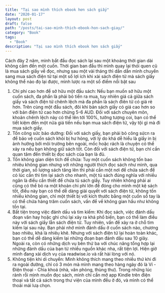 ```yaml
---
title: "Tại sao mình thích ebook hơn sách giấy"
date: "2020-01-17"
layout: post
draft: false
path: "/posts/tai-sao-minh-thich-ebook-hon-sach-giay/"
category: "Book"
tags:
  - "Book"
description: "Tại sao mình thích ebook hơn sách giấy"
---
```


Cách đây 2 năm, mình bắt đầu đọc sách lại sau một khoảng thời gian dài không cầm đến một cuốn. Thời gian ban đầu thì mình quay lại thói quen cũ là mua sách giấy về đọc, nhưng sau một vài tháng thì dần dẫn mình chuyển sang mua sách điện tử tại một số lợi ích khi xài sách điện tử mà sách giấy không thể nào đọ lại được, mình lược ra một số điểm nổi bật sau
1. Chi phí cao hơn để sở hữu một đầu sách:
Nếu bạn muốn sở hữu một cuốn sách, đa phần là phải bỏ tiền ra mua, tuy nhiên giá cả giữa sách giấy và sách điện tử chênh lệch mà đa phần là sách điên tử có giá rẻ hơn. Trên cùng một đầu sách, đôi khi bản sách giấy có giá cao hơn so với bản điện tử cao hơn chừng 5-6 AUD. Đối với sách chuyên môn, khoản chênh lệch này có thể lên tới 100%, tưởng tượng coi, bạn có thể tiết kiệm đến một nửa giá tiền nếu bạn mua sách điện tử, vậy tội gì mà đi mua sách giấy.
2. Tốn công sức bảo dưỡng: Đối với sách giấy, bạn phải bỏ công sứcn ra để bảo vệ cuốn sách khỏi bị hư hỏng, với lý do khá dễ hiểu là giấy in bị ảnh hưởng bởi môi trường bên ngoài, mốc hoặc rách là chuyện có thể xảy ra nếu bạn không giữ sách tốt. Còn đối với sách điện tử, bạn chỉ cần quan tâm đến thiết bị đọc sách của bạn là đủ.
3. Tốn không gian diện tích để chứa: Tuy một cuốn sách không tốn bao nhiêu không gian nhưng với những người thích đọc sách như mình, qua thời gian, số lượng sách tăng lên thì phải cần một nơi để chứa sách để có lúc cần thì tìm lại sách cho nhanh, một tủ sách đúng nghĩa với nhiều ngăn là điều cần thiết để chứa tủ sách giấy. Tuy nhiên không phải ai cũng có thể bỏ ra một khoản chi phí lớn để đóng cho mình một kệ sách tốt, điều này bạn có thể dễ dàng giải quyết với sách điện tử, không tốn nhiều không gian, chỉ một thiết bị với kích thước bằng một cuốn sổ tay là có thể chứa hàng trăm cuốn sách, vấn để về không gian hầu như không tồn tại.
4. Bất tiện trong việc đánh dấu và tìm kiếm: Khi đọc sách, việc đánh dấu đoạn văn hay hoặc ghi chú lại xảy ra khá phổ biến, bạn có thể làm điều này với sách giấy lẫn sách điện tử. Tuy nhiên, vấn đề xảy ra ở chỗ tìm kiếm lại sau này. Bạn phải nhớ mình đánh dấu ở cuốn sách nào, chương bao nhiêu, khá là nhiêu khê. Nhưng với sách điện tử lại hoàn toàn khác, bạn có thể dễ dàng kiếm lại những đoạn bạn đánh dấu sau 10 giây. Ngoài ra, còn có những dịch vụ bên thứ ba với chúc năng tổng hợp lại những đánh dấu của bạn từ nhiều nguồn khác nha, rất tiện lợi. Hiện giờ mình đang xài dịch vụ của readwise.io và rất hài lòng với nó.
5. Không tiện khi di chuyển: Mình không thích mang theo nhiều thứ khi đi ra ngoài đường, chỉ có 3 món mà mình mang theo hàng ngày đó là Ví - Điện thoại - Chìa khoá (nhà, văn phòng, thùng thư). Trong những lúc rảnh rỗi mình muốn đọc sách, mình chỉ cẩn mở app Kindle trên điện thoại và tất cả sách trong thư viện của mình đều ở đó, và mình có thể thoải mái lưạ chọn.
